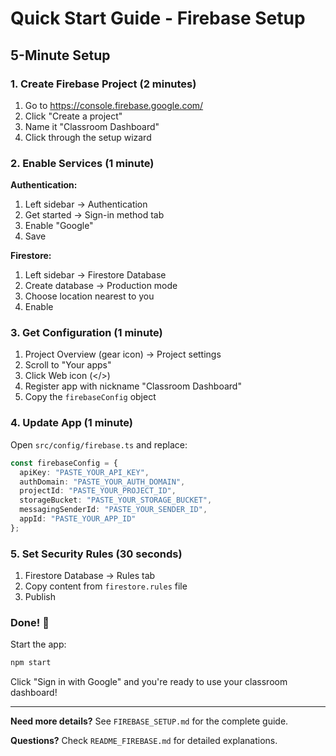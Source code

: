 # Quick Start Guide - Firebase Setup

## 5-Minute Setup

### 1. Create Firebase Project (2 minutes)

1. Go to https://console.firebase.google.com/
2. Click "Create a project"
3. Name it "Classroom Dashboard"
4. Click through the setup wizard

### 2. Enable Services (1 minute)

**Authentication:**
1. Left sidebar → Authentication
2. Get started → Sign-in method tab
3. Enable "Google"
4. Save

**Firestore:**
1. Left sidebar → Firestore Database
2. Create database → Production mode
3. Choose location nearest to you
4. Enable

### 3. Get Configuration (1 minute)

1. Project Overview (gear icon) → Project settings
2. Scroll to "Your apps"
3. Click Web icon (</>)
4. Register app with nickname "Classroom Dashboard"
5. Copy the `firebaseConfig` object

### 4. Update App (1 minute)

Open `src/config/firebase.ts` and replace:

```typescript
const firebaseConfig = {
  apiKey: "PASTE_YOUR_API_KEY",
  authDomain: "PASTE_YOUR_AUTH_DOMAIN",
  projectId: "PASTE_YOUR_PROJECT_ID",
  storageBucket: "PASTE_YOUR_STORAGE_BUCKET",
  messagingSenderId: "PASTE_YOUR_SENDER_ID",
  appId: "PASTE_YOUR_APP_ID"
};
```

### 5. Set Security Rules (30 seconds)

1. Firestore Database → Rules tab
2. Copy content from `firestore.rules` file
3. Publish

### Done! 🎉

Start the app:
```bash
npm start
```

Click "Sign in with Google" and you're ready to use your classroom dashboard!

---

**Need more details?** See `FIREBASE_SETUP.md` for the complete guide.

**Questions?** Check `README_FIREBASE.md` for detailed explanations.
